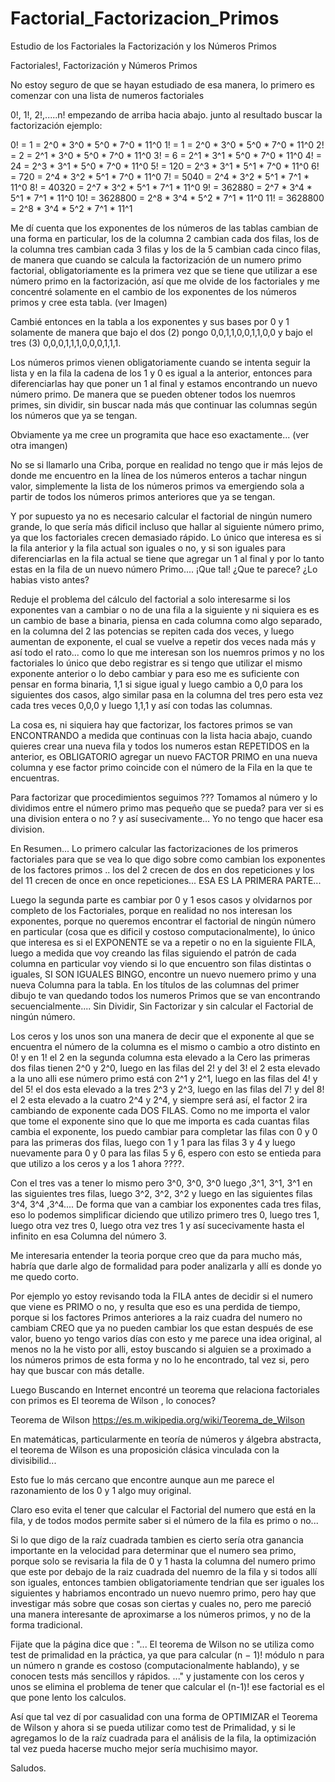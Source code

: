# Factorial_Factorizacion_Primos
Estudio de los Factoriales la Factorización y los Números Primos

Factoriales!, Factorización y Números Primos

No estoy seguro de que se hayan estudiado de esa manera, lo primero es comenzar con una lista de numeros factoriales

0!, 1!, 2!,.....n! empezando de arriba hacia abajo. junto al resultado buscar la factorización ejemplo:

 0! =       1 = 2^0  * 3^0  * 5^0 * 7^0 * 11^0
 1! =       1 = 2^0  * 3^0  * 5^0 * 7^0 * 11^0
 2! =       2 = 2^1  * 3^0  * 5^0 * 7^0 * 11^0
 3! =       6 = 2^1  * 3^1  * 5^0 * 7^0 * 11^0
 4! =      24 = 2^3  * 3^1  * 5^0 * 7^0 * 11^0
 5! =     120 = 2^3  * 3^1  * 5^1 * 7^0 * 11^0
 6! =     720 = 2^4  * 3^2  * 5^1 * 7^0 * 11^0
 7! =    5040 = 2^4  * 3^2  * 5^1 * 7^1 * 11^0
 8! =   40320 = 2^7  * 3^2  * 5^1 * 7^1 * 11^0
 9! =  362880 = 2^7  * 3^4  * 5^1 * 7^1 * 11^0
10! = 3628800 = 2^8  * 3^4  * 5^2 * 7^1 * 11^0
11! = 3628800 = 2^8  * 3^4  * 5^2 * 7^1 * 11^1

Me dí cuenta que los exponentes de los números de las tablas cambian de una forma en particular, los de la columna 2 cambian cada dos filas, los de la columna tres cambian cada 3 filas y los de la 5 cambian cada cinco filas, de manera que cuando se calcula la factorización de un numero primo factorial, obligatoriamente es la primera vez que se tiene que utilizar a ese número primo en la factorización, así que me olvide de los factoriales y me concentré solamente en el cambio de los exponentes de los números primos y cree esta tabla. (ver Imagen)

Cambié entonces en la tabla a los exponentes y sus bases por 0 y 1 solamente de manera que bajo el dos (2) pongo 0,0,1,1,0,0,1,1,0,0 y bajo el tres (3) 0,0,0,1,1,1,0,0,0,1,1,1.

Los números primos vienen obligatoriamente cuando se intenta seguir la lista y en la fila la cadena de los 1 y 0 es igual a la anterior, entonces para diferenciarlas hay que poner un 1 al final y estamos encontrando un nuevo número primo. De manera que se pueden obtener todos los nuemros primes, sin dividir, sin buscar nada más que continuar las columnas según los números que ya se tengan.

Obviamente ya me cree un programita que hace eso exactamente... (ver otra imangen)

No se si llamarlo una Criba, porque en realidad no tengo que ir más lejos de donde me encuentro en la línea de los números enteros a tachar ningun valor, simplemente la lista de los números primos va emergiendo sola a partir de todos los números primos anteriores que ya se tengan.

Y por supuesto ya no es necesario calcular el factorial de ningún numero grande, lo que sería más dificil incluso que hallar al siguiente número primo, ya que los factoriales crecen demasiado rápido. Lo único que interesa es si la fila anterior y la fila actual son iguales o no, y si son iguales para diferenciarlas en la fila actual se tiene que agregar un 1 al final y por lo tanto estas en la fila de un nuevo número Primo.... ¡Que tal! ¿Que te parece?  ¿Lo habias visto antes?

Reduje el problema del cálculo del factorial a solo interesarme si los exponentes van a cambiar o no de una fila a la siguiente y ni siquiera es es un cambio de base a binaria, piensa en cada columna como algo separado, en la columna del 2 las potencias se repiten cada dos veces, y luego aumentan de exponente, el cual se vuelve a repetir dos veces nada más y así todo el rato... como lo que me interesan son los nuemros primos y no los factoriales lo único que debo registrar es si tengo que utilizar el mismo exponente anterior o lo debo cambiar y para eso me es suficiente con pensar en forma binaria, 1,1 si sigue igual y luego cambio a 0,0 para los siguientes dos casos, algo similar pasa en la columna del tres pero esta vez cada tres veces 0,0,0 y luego 1,1,1 y así con todas las columnas.

La cosa es, ni siquiera hay que factorizar, los factores primos se van ENCONTRANDO a medida que continuas con la lista hacia abajo, cuando quieres crear una nueva fila y todos los numeros estan REPETIDOS en la anterior, es OBLIGATORIO agregar un nuevo FACTOR PRIMO en una nueva columna y ese factor primo coincide con el número de la Fila en la que te encuentras.

Para factorizar que procedimientos seguimos ??? Tomamos al número y lo dividimos entre el número primo mas pequeño que se pueda? para ver si es una division entera o no ? y así susecivamente... Yo no tengo que hacer esa division.

En Resumen... Lo primero calcular las factorizaciones de los primeros factoriales para que se vea lo que digo sobre como cambian los exponentes de los factores primos .. los del 2 crecen de dos en dos repeticiones y los del 11 crecen de once en once repeticiones...  ESA ES LA PRIMERA PARTE...

Luego la segunda parte es cambiar por 0 y 1 esos casos y olvidarnos por completo de los Factoriales, porque en realidad no nos interesan los exponentes, porque no queremos encontrar el factorial de ningún número en particular (cosa que es dificil y costoso computacionalmente), lo único que interesa es si el EXPONENTE se va a repetir o no en la siguiente FILA, luego a medida que voy creando las filas siguiendo el patrón de cada columna en particular voy viendo si lo que encuentro son filas distintas o iguales, SI SON IGUALES BINGO, encontre un nuevo nuemero primo y una nueva Columna para la tabla. En los títulos de las columnas del primer dibujo te van quedando todos los numeros Primos que se van encontrando secuencialmente.... Sin Dividir, Sin Factorizar y sin calcular el Factorial de ningún número.

Los ceros y los unos son una manera de decir que el exponente al que se encuentra el número de la columna es el mismo o cambio a otro distinto en 0! y en 1! el 2 en la segunda columna esta elevado a la Cero las primeras dos filas tienen 2^0 y 2^0, luego en las filas del 2! y del 3! el 2 esta elevado a la uno alli ese número primo está con 2^1 y 2^1, luego en las filas del 4! y del 5! el dos esta elevado a la tres 2^3 y 2^3, luego en las filas del 7! y del 8! el 2 esta elevado a la cuatro 2^4 y 2^4, y siempre será así, el factor 2 ira cambiando de exponente cada DOS FILAS. Como no me importa el valor que tome el exponente sino que lo que me importa es cada cuantas filas cambia el exponente, los puedo cambiar para completar las filas con 0 y 0 para las primeras dos filas, luego con 1 y 1 para las filas 3 y 4 y luego nuevamente para 0 y 0 para las filas 5 y 6, espero con esto se entieda para que utilizo a los ceros y a los 1 ahora ????.

Con el tres vas a tener lo mismo pero 3^0, 3^0, 3^0 luego ,3^1, 3^1, 3^1 en las siguientes tres filas, luego 3^2, 3^2, 3^2 y luego en las siguientes filas 3^4, 3^4 ,3^4.... De forma que van a cambiar los exponentes cada tres filas, eso lo podemos simplificar diciendo que utilizo primero tres 0, luego tres 1, luego otra vez tres 0, luego otra vez tres 1 y así sucecivamente hasta el infinito en esa Columna del número 3.

Me interesaria entender la teoria porque creo que da para mucho más, habría que darle algo de formalidad para poder analizarla y allí es donde yo me quedo corto.

Por ejemplo yo estoy revisando toda la FILA antes de decidir si el numero que viene es PRIMO o no, y resulta que eso es una perdida de tiempo, porque si los factores Primos anteriores a la raiz cuadra del numero no cambiam CREO que ya no pueden cambiar los que estan después de ese valor, bueno yo tengo varios días con esto y me parece una idea original, al menos no la he visto por alli, estoy buscando si alguien se a proximado a los números primos de esta forma y no lo he encontrado, tal vez si, pero hay que buscar con más detalle.

Luego Buscando en Internet encontré un teorema que relaciona factoriales con primos es El teorema de Wilson , lo conoces?

Teorema de Wilson https://es.m.wikipedia.org/wiki/Teorema_de_Wilson  

En matemáticas, particularmente en teoría de números y álgebra abstracta, el teorema de Wilson es una proposición clásica vinculada con la divisibilid...

Esto fue lo más cercano que encontre aunque aun me parece el razonamiento de los 0 y 1 algo muy original.

Claro eso evita el tener que calcular el Factorial del numero que está en la fila, y de todos modos permite saber si el número de la fila es primo o no...

Si lo que digo de la raíz cuadrada tambien es cierto sería otra ganancia importante en la velocidad para determinar que el numero sea primo, porque solo se revisaria la fila de 0 y 1 hasta la columna del numero primo que este por debajo de la raiz cuadrada del nuemro de la fila y si todos allí son iguales, entonces tambien obligatoriamente tendrian que ser iguales los siguientes y habriamos encontrado un nuevo nuemro primo, pero hay que investigar más sobre que cosas son ciertas y cuales no, pero me pareció una manera interesante de aproximarse a los números primos, y no de la forma tradicional.

Fijate que la página dice que :  "... El teorema de Wilson no se utiliza como test de primalidad en la práctica, ya que para calcular (n − 1)! módulo n para un número n grande es costoso (computacionalmente hablando), y se conocen tests más sencillos y rápidos. ..." y justamente con los ceros y unos se elimina el problema de tener que calcular el (n-1)! ese factorial es el que pone lento los calculos.

Así que tal vez dí por casualidad con una forma de OPTIMIZAR el Teorema de Wilson y ahora si se pueda utilizar como test de Primalidad, y si le agregamos lo de la raíz cuadrada para el análisis de la fila, la optimización tal vez pueda hacerse mucho mejor sería muchisimo mayor.

Saludos.
